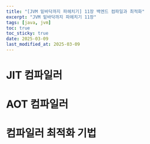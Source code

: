 ```yaml
---
title: "[JVM 밑바닥까지 파헤치기] 11장 백엔드 컴파일과 최적화"
excerpt: "JVM 밑바닥까지 파헤치기 11장"
tags: [java, jvm]
toc: true
toc_sticky: true
date: 2025-03-09
last_modified_at: 2025-03-09
---
```


# JIT 컴파일러

# AOT 컴파일러

# 컴파일러 최적화 기법

